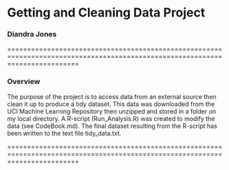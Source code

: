 # Getting and Cleaning Data Project
### Diandra Jones
==============================================================================================================================

### Overview

The purpose of the project is to access data from an external source then clean it up to produce a tidy dataset. 
This data was downloaded from the UCI Machine Learning Repository then unzipped and stored in a folder on my local directory.
A R-script (Run_Analysis.R) was created to modify the data (see CodeBook.md).
The final dataset resulting from the R-script has been written to the text file tidy_data.txt.

==============================================================================================================================



